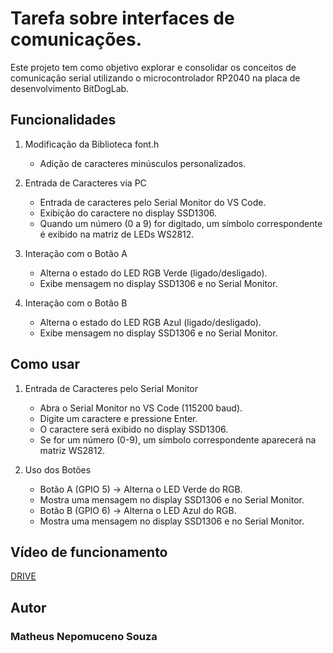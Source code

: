 # Tarefa sobre interfaces de comunicações.
Este projeto tem como objetivo explorar e consolidar os conceitos de comunicação serial utilizando o microcontrolador RP2040 na placa de desenvolvimento BitDogLab.

## Funcionalidades

1. Modificação da Biblioteca font.h
   - Adição de caracteres minúsculos personalizados.

2. Entrada de Caracteres via PC
   - Entrada de caracteres pelo Serial Monitor do VS Code.
   - Exibição do caractere no display SSD1306.
   - Quando um número (0 a 9) for digitado, um símbolo correspondente é exibido na matriz de LEDs WS2812.

3. Interação com o Botão A
   - Alterna o estado do LED RGB Verde (ligado/desligado).
   - Exibe mensagem no display SSD1306 e no Serial Monitor.

4. Interação com o Botão B
   - Alterna o estado do LED RGB Azul (ligado/desligado).
   - Exibe mensagem no display SSD1306 e no Serial Monitor.

## Como usar

1. Entrada de Caracteres pelo Serial Monitor
   - Abra o Serial Monitor no VS Code (115200 baud).
   - Digite um caractere e pressione Enter.
   - O caractere será exibido no display SSD1306.
   - Se for um número (0-9), um símbolo correspondente aparecerá na matriz WS2812.

2. Uso dos Botões
   - Botão A (GPIO 5) → Alterna o LED Verde do RGB.
   - Mostra uma mensagem no display SSD1306 e no Serial Monitor.
   - Botão B (GPIO 6) → Alterna o LED Azul do RGB.
   - Mostra uma mensagem no display SSD1306 e no Serial Monitor.

## Vídeo de funcionamento
[DRIVE](https://drive.google.com/file/d/1rXAHaI3Q7h9mYURxemshJwHarujbNvVD/view?usp=drive_link)

## Autor
### Matheus Nepomuceno Souza
